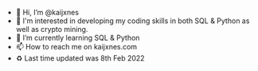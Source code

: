 - 👋 Hi, I’m @kaijxnes
- 👀 I'm interested in developing my coding skills in both SQL & Python as well as crypto mining.
- 🌱 I’m currently learning SQL & Python
- 📫 How to reach me on kaijxnes.com
- ♻ Last time updated was 8th Feb 2022
<!---
kaijxnes/kaijxnes is a ✨ special ✨ repository because its `README.md` (this file) appears on your GitHub profile.
You can click the Preview link to take a look at your changes.
--->
